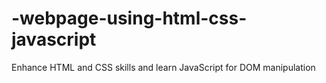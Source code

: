 # -webpage-using-html-css-javascript
Enhance HTML and CSS skills and learn JavaScript for DOM manipulation
